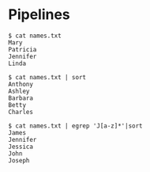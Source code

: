 # Pipelines 

```
$ cat names.txt 
Mary
Patricia
Jennifer
Linda
```

```
$ cat names.txt | sort
Anthony
Ashley
Barbara
Betty
Charles
```

```
$ cat names.txt | egrep 'J[a-z]*'|sort
James
Jennifer
Jessica
John
Joseph
```
